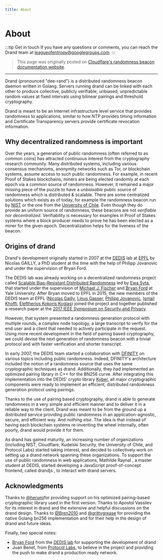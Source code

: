 ```yaml
---
title: About
---
```


# About

:::tip Get in touch
If you have any questions or comments, you can reach the Drand team at [leagueofentropy@googlegroups.com](mailto:leagueofentropy@googlegroups.com).
:::

> This page was originally posted on [Cloudflare's randomness beacon documentation website](https://developers.cloudflare.com/randomness-beacon/).

---

Drand (pronounced "dee-rand") is a distributed randomness beacon daemon written
in Golang. Servers running drand can be linked with each other to produce
collective, publicly verifiable, unbiased, unpredictable random values at fixed
intervals using bilinear pairings and threshold cryptography.

Drand is meant to be an Internet infrastructure level service that provides
randomness to applications, similar to how NTP provides timing information and
Certificate Transparency servers provide certificate revocation information.

## Why decentralized randomness is important

Over the years, a generation of public randomness (often referred to as common
coins) has attracted continuous interest from the cryptography research
community. Many distributed systems, including various consensus mechanisms,
anonymity networks such as Tor, or blockchain systems, assume access to such
public randomness. For example, in recent Proof of Stakes blockchains, miners
are being elected randomly at each epoch via a common source of randomness.
However, it remained a major missing piece of the puzzle to have a _unbiasable_ public source of randomness which is distributed & scalable. 
There are some centralized solutions which exists as of today, for example the
randomness beacon run by [NIST](https://beacon.nist.gov/home) or the one from
the [University of Chile](https://random.uchile.cl/en/about/). Even though they
do provide an uniform source of randomness, these beacons are not _verifiable_
nor _decentralized_. Verifiability is necessary for examples in Proof of Stakes
systems where a block producer needs to prove he has been elected as a miner for
the given epoch. Decentralization helps for the liveness of the beacon.

## Origins of drand

Drand's development originally started in 2007 at the [DEDIS](https://dedis.ch)
lab at [EPFL](https://epfl.ch) by Nicolas GAILLY, a PhD student at the time
with the help of Philipp Jovanovic and under the supervision of Bryan Ford. 

The DEDIS lab was already working on a decentralized randomness project called
[Scalable Bias-Resistant Distributed
Randomness](https://eprint.iacr.org/2016/1067) led by [Ewa
Syta](http://ewa.syta.us/), that started under the supervision of [Michael J.
Fischer](http://www.cs.yale.edu/homes/fischer/) and [Bryan
Ford](https://bford.info/) at Yale University.  After Bryan moved to EPFL in
2015, the new members of the DEDIS team at EPFL ([Nicolas
Gailly](https://nikkolasg.xyz), [Linus
Gasser](https://people.epfl.ch/linus.gasser), [Philipp
Jovanovic](https://jovanovic.io/), [Ismail Khoffi](https://ismailkhoffi.com/),
[Eleftherios Kokoris Kogias](https://lefteriskk.github.io/)) joined the project
and together published a research paper at the [2017 IEEE Symposium on Security
and Privacy](https://ieeexplore.ieee.org/abstract/document/7958592). 

However, that system presented a randomness generation protocol with multiple
rounds, a complex node topology, a large transcript to verify for the end user
and a client that needed to actively participate in the request. Using more
recent development in the field of pairing based cryptography, we could devise
the next generation of randomness beacon with a trivial protocol and with faster
verification and shorter transcript.

In early 2007, the DEDIS team started a collaboration with
[DFINITY](https://dfinity.org) on various topics including public randomness.
Indeed, DFINITY's architecture included the notion of a randomness source that
uses the same cryptographic techniques as drand. Additionally, they had
implemented an optimized pairing library in C++ for the BN256 curve. After
integrating this implementation into the DEDIS’ crypto library
[Kyber](https://github.com/dedis/kyber), all major cryptographic components
were ready to implement an efficient, distributed randomness generation protocol
using pairings.

Thanks to the use of pairing based cryptography, drand is able to generate
randomness in a very simple and efficient manner and to deliver it in a reliable
way to the client. Drand was meant to be from the ground up a distributed
service providing public randomness in an application-agnostic, secure, and
efficient way. And _nothing else_. The idea is that instead of having each
blockchain systems re-inventing the wheel internally, often poorly, drand would
provide it for them.

As drand has gained maturity, an increasing number of organizations (including
NIST, Cloudflare, Kudelski Security, the University of Chile, and Protocol Labs)
started taking interest, and decided to collectively work on setting up a drand
network spanning these organizations. To support the use of public randomness in
web applications, Mathilde Raynal , a master student at DEDIS, started
developing a JavaScript proof-of-concept frontend, called drandjs , to interact
with drand servers.

## Acknowledgments

Thanks to  [@herumi](https://github.com/herumi)for providing support on his
optimized pairing-based cryptographic library used in the first version. Thanks
to Apostol Vassilev for its interest in drand and the extensive and helpful
discussions on the drand design. Thanks to
[@Bren2010](https://github.com/Bren2010) and
[@grittygrease](https://github.com/grittygrease) for providing the native Golang
bn256 implementation and for their help in the design of drand and future ideas.

Finally, two special notes:
* [Bryan Ford](https://bford.info/) from the [DEDIS lab](https://dedis.ch) for
  supporting the development of drand 
* Juan Benet, from [Protocol Labs](https://protocol.ai), to believe in the
  project and providing the push to make drand a production ready network.
